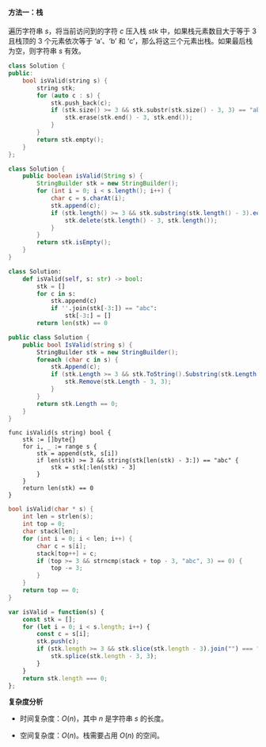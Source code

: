 #### 方法一：栈

遍历字符串 $s$，将当前访问到的字符 $c$ 压入栈 $\textit{stk}$ 中，如果栈元素数目大于等于 $3$ 且栈顶的 $3$ 个元素依次等于 $\text{`a'}$、$\text{`b'}$ 和 $\text{`c'}$，那么将这三个元素出栈。如果最后栈为空，则字符串 $s$ 有效。

```C++ [sol1-C++]
class Solution {
public:
    bool isValid(string s) {
        string stk;
        for (auto c : s) {
            stk.push_back(c);
            if (stk.size() >= 3 && stk.substr(stk.size() - 3, 3) == "abc") {
                stk.erase(stk.end() - 3, stk.end());
            }
        }
        return stk.empty();
    }
};
```

```Java [sol1-Java]
class Solution {
    public boolean isValid(String s) {
        StringBuilder stk = new StringBuilder();
        for (int i = 0; i < s.length(); i++) {
            char c = s.charAt(i);
            stk.append(c);
            if (stk.length() >= 3 && stk.substring(stk.length() - 3).equals("abc")) {
                stk.delete(stk.length() - 3, stk.length());
            }
        }
        return stk.isEmpty();
    }
}
```

```Python [sol1-Python3]
class Solution:
    def isValid(self, s: str) -> bool:
        stk = []
        for c in s:
            stk.append(c)
            if ''.join(stk[-3:]) == "abc":
                stk[-3:] = []
        return len(stk) == 0
```

```C# [sol1-C#]
public class Solution {
    public bool IsValid(string s) {
        StringBuilder stk = new StringBuilder();
        foreach (char c in s) {
            stk.Append(c);
            if (stk.Length >= 3 && stk.ToString().Substring(stk.Length - 3).Equals("abc")) {
                stk.Remove(stk.Length - 3, 3);
            }
        }
        return stk.Length == 0;
    }
}
```

```Golang [sol1-Golang]
func isValid(s string) bool {
    stk := []byte{}
    for i, _ := range s {
        stk = append(stk, s[i])
        if len(stk) >= 3 && string(stk[len(stk) - 3:]) == "abc" {
            stk = stk[:len(stk) - 3]
        }
    }
    return len(stk) == 0
}
```

```C [sol1-C]
bool isValid(char * s) {
    int len = strlen(s);
    int top = 0;
    char stack[len];
    for (int i = 0; i < len; i++) {
        char c = s[i];
        stack[top++] = c;
        if (top >= 3 && strncmp(stack + top - 3, "abc", 3) == 0) {
            top -= 3;
        }
    }
    return top == 0;
}
```

```JavaScript [sol1-JavaScript]
var isValid = function(s) {
    const stk = [];
    for (let i = 0; i < s.length; i++) {
        const c = s[i];
        stk.push(c);
        if (stk.length >= 3 && stk.slice(stk.length - 3).join("") === "abc") {
            stk.splice(stk.length - 3, 3);
        }
    }
    return stk.length === 0;
};
```

**复杂度分析**

+ 时间复杂度：$O(n)$，其中 $n$ 是字符串 $s$ 的长度。

+ 空间复杂度：$O(n)$。栈需要占用 $O(n)$ 的空间。